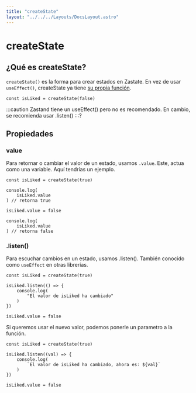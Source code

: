 ```yaml
---
title: "createState"
layout: "../../../Layouts/DocsLayout.astro"
---
```

# createState

## ¿Qué es createState?

`createState()` es la forma para crear estados en Zastate. En vez de usar `useEffect()`, createState ya tiene [su propia función](#listen).

```
const isLiked = createState(false)
``` 

:::caution
Zastand tiene un useEffect() pero no es recomendado. En cambio, se recomienda usar .listen()
:::?

## Propiedades

### value

Para retornar o cambiar el valor de un estado, usamos `.value`. Este, actua como una variable. Aquí tendrías un ejemplo. 

```
const isLiked = createState(true)

console.log(
    isLiked.value
) // retorna true

isLiked.value = false

console.log(
    isLiked.value
) // retorna false
```

### .listen()

Para escuchar cambios en un estado, usamos .listen(). También conocido como `useEffect` en otras librerías.

```
const isLiked = createState(true)

isLiked.listen(() => {
    console.log(
        "El valor de isLiked ha cambiado"
    )
})

isLiked.value = false
```

Si queremos usar el nuevo valor, podemos ponerle un parametro a la función.

```
const isLiked = createState(true)

isLiked.listen((val) => {
    console.log(
        `El valor de isLiked ha cambiado, ahora es: ${val}`
    )
})

isLiked.value = false
```